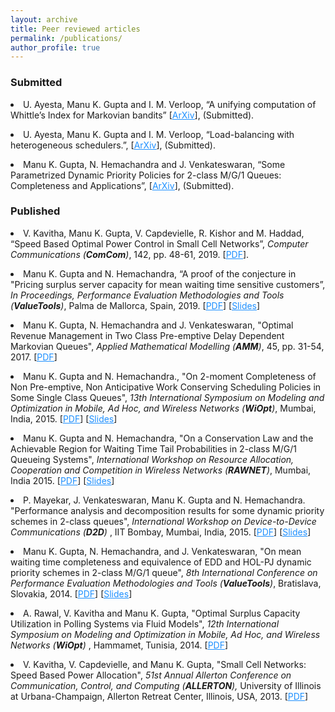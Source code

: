 ```yaml
---
layout: archive
title: Peer reviewed articles
permalink: /publications/
author_profile: true
---
```



<h3>Submitted</h3>



  
<li>U. Ayesta, Manu K. Gupta and I. M. Verloop, “A unifying computation of Whittle’s Index
for Markovian bandits” [<a href = "https://arxiv.org/pdf/1906.10946.pdf" target = "_blank"><span style="color:DodgerBlue;text-decoration: underline">ArXiv</span></a>], (Submitted).</li><p> </p>
  
<li>U. Ayesta, Manu K. Gupta and I. M. Verloop, “Load-balancing with heterogeneous schedulers.”, [<a href = "https://arxiv.org/pdf/1810.07782.pdf" target = "_blank"><span style="color:DodgerBlue;text-decoration: underline">ArXiv</span></a>], (Submitted).</li><p> </p>

<li>Manu K. Gupta, N. Hemachandra and J. Venkateswaran, “Some Parametrized Dynamic Priority Policies for 2-class M/G/1 Queues: Completeness and Applications”, [<a href = "https://arxiv.org/pdf/1804.03564.pdf" target = "_blank"><span style="color:DodgerBlue;text-decoration: underline">ArXiv</span></a>], (Submitted).</li><p> </p>
 

<h3>Published</h3>

<li>V. Kavitha, Manu K. Gupta, V. Capdevielle, R. Kishor and M. Haddad, “Speed Based Optimal
Power Control in Small Cell Networks”, <i>Computer Communications (<b>ComCom</b>)</i>, 142,  pp. 48-61, 2019. [<a href="https://doi.org/10.1016/j.comcom.2019.04.009" target="_blank"><span style="color:DodgerBlue;text-decoration: underline">PDF</span></a>]. </li>
<p> </p>

<li>Manu K. Gupta and N. Hemachandra, “A proof of the conjecture in "Pricing surplus server capacity for mean waiting time sensitive customers”, <i>In Proceedings, Performance Evaluation Methodologies and Tools (<b>ValueTools</b>)</i>, Palma de Mallorca, Spain, 2019. [<a href="https://dl.acm.org/citation.cfm?doid=3306309.3306332" target="_blank"><span style="color:DodgerBlue;text-decoration: underline">PDF</span></a>] [<a href="https://manugupta-or.github.io/Slides/Valuetools2019proof.pdf" target="_blank"><span style="color:DodgerBlue;text-decoration: underline">Slides</span></a>] </li>
<p> </p>


<li>Manu K. Gupta, N. Hemachandra and J. Venkateswaran, "Optimal Revenue Management in Two Class Pre-emptive Delay Dependent Markovian Queues", <i>Applied Mathematical Modelling (<b>AMM</b>)</i>, 45, pp. 31-54, 2017. [<a href="https://doi.org/10.1016/j.apm.2016.11.016" target="_blank"><span style="color:DodgerBlue;text-decoration: underline">PDF</span></a>]</li>
<p> </p>



<li>Manu K. Gupta and N. Hemachandra., "On 2-moment Completeness of Non Pre-emptive, Non Anticipative Work Conserving Scheduling Policies in Some Single Class Queues", <i>13th International Symposium on Modeling and Optimization in Mobile, Ad Hoc, and Wireless Networks (<b>WiOpt</b>)</i>, Mumbai, India, 2015. [<a href="https://doi.org/10.1109/WIOPT.2015.7151082" target="_blank"><span style="color:DodgerBlue;text-decoration: underline">PDF</span></a>] [<a href="https://manugupta-or.github.io/Slides/Wiopt_2moment.pdf" target="_blank"><span style="color:DodgerBlue;text-decoration: underline">Slides</span></a>]</li>
<p> </p>

<li>Manu K. Gupta and N. Hemachandra, "On a Conservation Law and the Achievable Region for Waiting Time Tail Probabilities in 2-class M/G/1 Queueing Systems", <i>International Workshop on Resource Allocation, Cooperation and Competition in Wireless Networks (<b>RAWNET</b>)</i>,  Mumbai, India 2015. [<a href="https://doi.org/10.1109/WIOPT.2015.7151064" target="_blank"><span style="color:DodgerBlue;text-decoration: underline">PDF</span></a>]  [<a href="https://manugupta-or.github.io/Slides/RAWNET_2015.pdf" target="_blank"><span style="color:DodgerBlue;text-decoration: underline">Slides</span></a>]</li>
<p> </p>

<li>P. Mayekar, J. Venkateswaran, Manu K. Gupta and N. Hemachandra. "Performance analysis and decomposition results 
for some dynamic priority schemes in 2-class queues", <i>International Workshop on Device-to-Device Communications (<b>D2D</b>)</i> , 
IIT Bombay, Mumbai, India, 2015. [<a href="https://doi.org/10.1109/WIOPT.2015.7151062" target="_blank"><span style="color:DodgerBlue;text-decoration: underline">PDF</span></a>] 
[<a href="https://manugupta-or.github.io/Slides/D2D_simulation.pdf" target="_blank"><span style="color:DodgerBlue;text-decoration: underline">Slides</span></a>]</li>
<p> </p>


<li>Manu K. Gupta, N. Hemachandra, and J. Venkateswaran, "On mean waiting time completeness and equivalence of EDD and HOL-PJ 
dynamic priority schemes in 2-class M/G/1 queue", <i>8th International Conference on Performance Evaluation Methodologies and Tools (<b>ValueTools</b>)</i>, Bratislava, Slovakia, 2014. [<a href="https://dl.acm.org/citation.cfm?id=2747650.2747695" target="_blank"><span style="color:DodgerBlue;text-decoration: underline">PDF</span></a>] [<a href="https://manugupta-or.github.io/Slides/Valuetools2014completeness.pdf" target="_blank"><span style="color:DodgerBlue;text-decoration: underline">Slides</span></a>]</li>
<p> </p>


<li> A. Rawal, V. Kavitha and Manu K. Gupta, "Optimal Surplus Capacity Utilization in Polling Systems via Fluid Models", <i> 12th International Symposium on Modeling and Optimization in Mobile, Ad Hoc, and Wireless Networks (<b>WiOpt</b>) </i>, Hammamet, Tunisia, 2014. [<a href="https://ieeexplore.ieee.org/document/6850323" target="_blank"><span style="color:DodgerBlue;text-decoration: underline">PDF</span></a>]</li>
<p> </p>


<li> V. Kavitha, V. Capdevielle, and Manu K. Gupta, "Small Cell Networks: Speed Based Power Allocation", <i> 51st Annual Allerton Conference on Communication, Control, and Computing (<b>ALLERTON</b>),</i> University of Illinois at Urbana-Champaign, Allerton Retreat Center, Illinois, USA, 2013. [<a href="https://ieeexplore.ieee.org/document/6736688" target="_blank"><span style="color:DodgerBlue;text-decoration: underline">PDF</span></a>]</li>
<p> </p>

